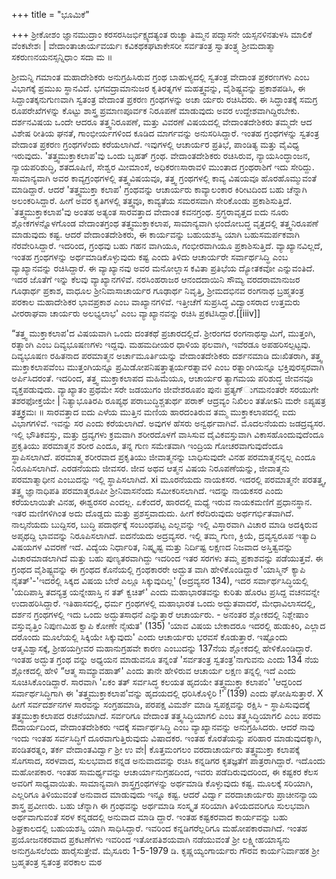 +++
title = "ಭೂಮಿಕೆ"

+++
ಶ್ರೀಕೋಶಂ ಜ್ಞಾನಮುದ್ರಾಂ ಕರಸರಸಿಜರ್ಭಿಕ್ಷ್ಯದತ್ಯಂತ ರುಚ್ಯಾ ತಿಮ್ಮನ ಪದ್ಮಾಸನೇ ಯಸ್ಸನಳಿನತುಳಸಿ ಮಾಲಿಕೆ ವೆಂಕಟೇಶಃ | ವೇದಾಂತಾಚಾರ್ಯವರ್ಯಃ ಕವಿಕಥಕಘಟಾಕೇಸರೀ ಸರ್ವತಂತ್ರ 
ಸ್ವಾತಂತ್ರ್ಯ ಶ್ರೀಮದಾತ್ಮಾ ಸಕರುಣನಯನಸ್ಸನ್ನಿಧಾ೦ ಸದಾ ಮ ॥ 

ಶ್ರೀಮನ್ನಿ ಗಮಾಂತ ಮಹಾದೇಶಿಕರು ಅನುಗ್ರಹಿಸಿರುವ ಗ್ರಂಥ ಬಾಹುಳ್ಯದಲ್ಲಿ ಸ್ವತಂತ್ರ ವೇದಾಂತ ಪ್ರಕರಣಗಳು ಎಂಬ ವಿಭಾಗಕ್ಕೆ ಪ್ರಮುಖ ಸ್ಥಾನವಿದೆ. ಭಗವದ್ರಾಮಾನುಜರ ಕೃತಿರತ್ನಗಳ ಮಹತ್ತ್ವವನ್ನು, ವೈಶಿಷ್ಟ್ಯವನ್ನು ಪ್ರಕಾಶಪಡಿಸಿ, ಈ ಸಿದ್ದಾಂತಕ್ಕನುಗುಣವಾಗಿ ಸ್ವತಂತ್ರ ವೇದಾಂತ ಪ್ರಕರಣ ಗ್ರಂಥಗಳನ್ನು ಅಚಾ ರ್ಯರು ರಚಿಸಿದರು. ಈ ಸಿದ್ಧಾಂತಕ್ಕೆ ಸಮಗ್ರ ರೂಪರೇಖೆಗಳನ್ನು ಕೊಟ್ಟು ಶಾಸ್ತ್ರ ಪ್ರಮಾಣಪೂರ್ವಕ ನಿರೂಪಣೆ ಮಾಡುವುದು ಅವರ ಉದ್ದೇಶವಾಗಿದ್ದಿರಬೇಕು. ದರ್ಶನವಿಷಯ ಒಂದೇ ಆದರೂ ತತ್ತ್ವನಿರೂಪಣೆ, ಮತ್ತು ವಿವರಣೆ ವಿಷಯದಲ್ಲಿ ವೇದಾಂತದೇಶಿಕರು ತಮ್ಮದೇ ಆದ ವಿಶೇಷ ರೀತಿಯ ಘನತೆ, ಗಾಂಭೀರ್ಯಗಳಿಂದ ಕೂಡಿದ ಮಾರ್ಗವನ್ನು ಅನುಸರಿಸಿದ್ದಾರೆ. ಇಂತಹ ಗ್ರಂಥಗಳನ್ನು ಸ್ವತಂತ್ರ ವೇದಾಂತ ಪ್ರಕರಣ ಗ್ರಂಥಗಳೆಂದು ಕರೆಯಲಾಗಿದೆ. ಇವುಗಳಲ್ಲಿ ಆಚಾರ್ಯರ ಪ್ರತಿಭೆ, ಪಾಂಡಿತ್ಯ ಮತ್ತು ವೈವಿಧ್ಯ ಇರುವುದು. 
'ತತ್ತ್ವಮುಕ್ತಾಕಲಾಪ'ವು ಒಂದು ಬೃಹತ್ ಗ್ರಂಥ. ವೇದಾಂತದೇಶಿಕರು ರಚಿಸಿರುವ, ನ್ಯಾಯಸಿಂದ್ಧಾಂಜನ, ನ್ಯಾಯಪರಿಶುದ್ಧಿ, ಶತದೂಷಿಣಿ, ಸೇಶ್ವರ ಮೀಮಾಂಸೆ, ಅಧಿಕರಣಸಾರಾವಳಿ ಮುಂತಾದ ಗ್ರಂಥರಾಶಿಗೆ ಇದು ಸೇರಿದ್ದು. ಸಾಮಾನ್ಯವಾಗಿ ಅವರ ಕಾವ್ಯಗ್ರಂಥಗಳಲ್ಲಿ ತತ್ತ್ವವಿಷಯವೂ, ತತ್ತ್ವ ಗ್ರಂಥಗಳಲ್ಲಿ ಕಾವ್ಯ ವಿಷಯವೂ ಹೊರಹೊಮ್ಮುವಂತೆ ಮಾಡಿದ್ದಾರೆ. ಆದರೆ 'ತತ್ತ್ವಮುಕ್ತಾ ಕಲಾಪ' ಗ್ರಂಥವನ್ನು ಆಚಾರ್ಯರು ಕಾವ್ಯಾಲಂಕಾರ ಕಿರೀಟದಿಂದ ಬಹು ಚೆನ್ನಾಗಿ ಅಲಂಕರಿಸಿದ್ದಾರೆ. ಹೀಗೆ ಅವರ ಕೃತಿಗಳಲ್ಲಿ ತತ್ತ್ವವೂ, ಕಾವ್ಯತೆಯ ಸಮರಸವಾಗಿ ಸೇರಿಕೊಂಡು ಪ್ರಕಾಶಿಸುತ್ತಿದೆ. `ತತ್ತ್ವಮುಕ್ತಾಕಲಾಪ'ವು 
ಅಂತಹ ಅತ್ಯಂತ 
ಸಾರವತ್ತಾದ ವೇದಾಂತ ಕವನಗ್ರಂಥ. 
ಸ್ರಗ್ಧರಾವೃತ್ತದ ಐದು ನೂರು ಶ್ಲೋಕಗಳನ್ನೊಳಗೊಂಡ ವೇದಾಂತಗ್ರಂಥ ತತ್ತ್ವಮುಕ್ತಾಕಲಾಪ, ಸಾಮಾನ್ಯವಾಗಿ ಛಂದೋಬದ್ಧ ವೃತ್ತದಲ್ಲಿ ತತ್ತ್ವನಿರೂಪಣೆ ಮಾಡುವುದು ಕಷ್ಟ. ಆದರೆ ವೇದಾಂತದೇಶಿಕರು, ಈ ಕಾರ್ಯವನ್ನು ಬಹುಯಶಸ್ವಿ ಯಾಗಿ ಬಹುಸಮರ್ಪಕವಾಗಿ ನೆರವೇರಿಸಿದ್ದಾರೆ. ಇದರಿಂದ, ಗ್ರಂಥವು ಬಹು ಗಹನ ವಾಗಿಯೂ, ಗಂಭೀರವಾಗಿಯೂ ಪ್ರಕಾಶಿಸುತ್ತಿದೆ. ವ್ಯಾಖ್ಯಾನವಿಲ್ಲದೆ, ಇಂತಹ ಗ್ರಂಥಗಳನ್ನು ಅರ್ಥಮಾಡಿಕೊಳ್ಳುವುದು ಕಷ್ಟ ಎಂದು ತಿಳಿದು ಆಚಾರ್ಯರೇ ಸರ್ವಾರ್ಥಸಿದ್ಧಿ ಎಂಬ ವ್ಯಾಖ್ಯಾನವನ್ನು ರಚಿಸಿದ್ದಾರೆ. ಈ ವ್ಯಾಖ್ಯಾನವು ಅವರ ಮನೋಲ್ಲಾಸ ಕವಿತಾ ಪ್ರತಿಭೆಯ ದ್ಯೋತಕವೋ ಎನ್ನುವಂತಿದೆ. ಇದರ ಜೊತೆಗೆ ಇನ್ನು ಕೆಲವು ವ್ಯಾಖ್ಯಾನಗಳಿವೆ. ನರಸಿಂಹರಾಜರ ಆನಂದದಾಯಿನಿ ಸೌಮ್ಯ ವರದರಾಮಾನುಜರ ಗೂಢಾರ್ಥ ಪ್ರಕಾಶ, ವಾಧೂಲ ಶ್ರೀನಿವಾಸಾಚಾರ್ಯರ ಗೂಢಾರ್ಥ ನಿವೃತ್ತಿ, ಶ್ರೀಮದಭಿನವ ರಂಗನಾಥ ಬ್ರಹ್ಮತಂತ್ರ ಪರಕಾಲ ಮಹಾದೇಶಿಕರ ಭಾವಪ್ರಕಾಶ ಎಂಬ ವಾಖ್ಯಾನಗಳಿವೆ. ಇತ್ತೀಚೆಗೆ ಸುಪ್ರಸಿದ್ಧ ವಿದ್ವಾಂಸರಾದ ಉತ್ತಮರು ವೀರರಾಘವಾ ಚಾರ್ಯರು ಅಲಭ್ಯಲಾಭ' ಎಂಬ ವ್ಯಾಖ್ಯಾನವನ್ನು ರಚಿಸಿ ಪ್ರಕಟಿಸಿದ್ದಾರೆ.[[iiiv]] 

“ತತ್ತ್ವ ಮುಕ್ತಾಕಲಾಪ'ದ ವಿಷಯವಾಗಿ ಒಂದು ದಂತಕಥೆ ಪ್ರಚಾರದಲ್ಲಿದೆ. ಶ್ರೀರಂಗದ ರಂಗನಾಥಸ್ವಾಮಿಗೆ, ಮುತ್ತಂಗಿ, ರತ್ನಾಂಗಿ ಎಂಬ ದಿವ್ಯಭೂಷಣಗಳು ಇದ್ದವು. ಮಹಮದೀಯರ ಧಾಳಿಯ ಫಲವಾಗಿ, ಇವೆರಡೂ ಅಪಹರಿಸಲ್ಪಟ್ಟವು. ದಿವ್ಯಭೂಷಣ ರಹಿತನಾದ ಪರಮಾತ್ಮನ ಅರ್ಚಾಮೂರ್ತಿಯನ್ನು ವೇದಾಂತದೇಶಿಕರು ದರ್ಶನಮಾಡಿ ದುಃಖಿತರಾಗಿ, ತತ್ತ್ವ ಮುಕ್ತಾಕಲಾಪವೆಂಬ ಮುತ್ತಂಗಿಯನ್ನೂ ಪ್ರಮಿಡೋಪನಿಷತ್ತಾತ್ಪರ್ಯರತ್ನಾವಳಿ ಎಂಬ ರತ್ನಾಂಗಿಯನ್ನೂ ಭಕ್ತಿಪುರಸ್ಸರವಾಗಿ ಅರ್ಪಿಸಿದರಂತೆ. ಇದರಿಂದ, ತತ್ತ್ವ ಮುಕ್ತಾಕಲಾಪದ ಮಹಿಮೆಯೂ, ಆಚಾರ್ಯರ ತ್ಯಾಗಮಯ ಪರಿಶುದ್ಧ ಜೀವನವೂ ವ್ಯಕ್ತಪಡುವುದು. 
ವ್ಯಾಖ್ಯಾತಂ ಪ್ರಥಮೇ ಸರೇ ಜಡಯುಗಂ ಜೀವೇಶರೂಪಂ ಪುನಃ ಪ್ರತ್ಯಗ್‌ುಗಮನಂತರೇ ಸರಯುಗೇ ತಶರಫೋಕ್ತಯೇ | ನಿತ್ಯಾಭೂತಿರಪಿ ರೂಪ್ಯಥ ಪರಾಬುದ್ಧಿಶ್ಚತುರ್ಥ ಪರಾಕ್ ಆದ್ರವ್ಯಂ ನಿಖಿಲಂ ತತೋsನಿ ಮರೇ ಽಪ್ಯಷತ್ರ ತತ್ತ್ವಕ್ರಮಃ ॥ 
ಸಾರವತ್ತಾದ ಐದು ಎಳೆಯ ಮುತ್ತಿನ ಮಣಿಯ ಹಾರದಂತಿರುವ ತಮ್ಮ ಮುಕ್ತಾಕಲಾಪದಲ್ಲಿ ಐದು ವಿಭಾಗಗಳಿವೆ. ಇವನ್ನು ಸರ ಎಂದು ಕರೆಯಲಾಗಿದೆ. ಅವುಗಳ ಹೆಸರು ಅನ್ವರ್ಥವಾಗಿವೆ. 
ಮೊದಲನೆಯದು ಜಡದ್ರವ್ಯಸರ. ಇಲ್ಲಿ ಭೌತಿಕವಸ್ತು, ಮತ್ತು ದ್ರವ್ಯಗಳು ಕ್ರಮವಾಗಿ ಶರೀರದೊಳಗೆ ವಾಸಿಸುವ ದೈವಿಕವಸ್ತುವಾಗಿ ವಿಕಾಸಹೊಂದುವುದೆಂದೂ ಪ್ರಕೃತಿಯು ಪರಮಾತ್ಮನ ಶರೀರ ಎಂದೂ, ತನ್ನ ಗುಣ ಸಮೇತವಾಗಿ ಇಂದ್ರಿಯ ಗೋಚರವಾಗುವುದೆಂದೂ ಸ್ಥಾಪಿಸಲಾಗಿದೆ. ಪರಮಾತ್ಮ ಶರೀರವಾದ ಪ್ರಕೃತಿಯು ಜೀವಾತ್ಮನನ್ನು ಬಾಧಿಸುವುದೇ ವಿನಹ ಪರಮಾತ್ಮನನ್ನಲ್ಲ ಎಂದೂ ನಿರೂಪಿಸಲಾಗಿದೆ. 
ಎರಡನೆಯದು ಜೀವಸರ. ಜೀವ ಅಥವ ಆತ್ಮನ ವಿಷಯ ನಿರೂಪಣೆಯನ್ನು, ಜೀವಾತ್ಮನು ಪರಮಾತ್ಮಾಧೀನ ಎಂಬುದನ್ನು ಇಲ್ಲಿ ಸ್ಥಾಪಿಸಲಾಗಿದೆ. 
xi 
ಮೂರನೆಯದು ನಾಯಕಸರ. ಇದರಲ್ಲಿ ಪರಮಾತ್ಮನೇ ಪರತತ್ತ್ವ, ತತ್ತ್ವ ಜ್ಞಾನಾಧಿಪತಿ ಪರಮಾತ್ಮರೂಪೀ ಶ್ರೀನಿವಾಸನೆಂದು ಸಮೀಕರಿಸಲಾಗಿದೆ. ಇದನ್ನು ನಾಯಕಸರ ಎಂದು ಕರೆಯಲಾಯಿತೇ ವಿನಹ, ಈಶ್ವರಸರ ಎಂದಲ್ಲ. ಏಕೆಂದರೆ, ಹಾರದಲ್ಲಿ ಮಧ್ಯೆ ಇರುವ ನಾಯಕಮಣಿಗೆ ಪ್ರಧಾನಸ್ಥಾನ. ಇತರ ಮಣಿಗಳಿಗಿಂತ ಅದು ದೊಡ್ಡದು ಮತ್ತು ಪ್ರಶಸ್ತವಾದುದು. ಹೀಗೆ ಕರೆದಿರುವುದು ಅರ್ಥಗರ್ಭಿತವಾಗಿದೆ. 
ನಾಲ್ಕನೆಯದು ಬುದ್ದಿಸರ, ಬುದ್ಧಿ ಪದಾರ್ಥಕ್ಕೆ ಸಂಬಂಧಪಟ್ಟ ಎಲ್ಲವನ್ನು ಇಲ್ಲಿ ವಿಸ್ತಾರವಾಗಿ ವಿಚಾರ ಮಾಡಿ ಅದಕ್ಕಿರುವ ಅಪೃಥದ್ದಿ ಭಾವವನ್ನು ನಿರೂಪಿಸಲಾಗಿದೆ. 
ಐದನೆಯದು ಅದ್ರವ್ಯಸರ. ಇಲ್ಲಿ ತಮ್ಮ ಗುಣ, ಕ್ರಿಯೆ, ದ್ರವ್ಯಸ್ವರೂಪ ಇತ್ಯಾದಿ ವಿಷಯಗಳ ವಿವರಣೆ ಇದೆ. ವಿದ್ಯೆಯ ನಿರ್ಧಾರಿತ, ನಿಷ್ಕೃಷ್ಟ ಮತ್ತು ನಿರ್ದಿಷ್ಟ ಲಕ್ಷಣದ ನಿಜವಾದ ಅಸ್ತಿತ್ವವನ್ನು ವಿಚಾರಮಾಡಲಾಗಿದೆ ಮತ್ತು ಬಹು ಪುಣ್ಯತರವಾಗಿದ್ದು ಇದರಿಂದ ಇತರ ಸರಗಳು ತಮ್ಮ ಪ್ರಕಾಶವನ್ನು ಪಡೆಯುತ್ತವೆ. 
ಈ ಗ್ರಂಥದ ವೈಶಿಷ್ಟ್ಯವನ್ನು ಈ ಗ್ರಂಥದ ಕೊನೆಯಲ್ಲಿ ಗ್ರಂಥಕಾರರೇ ಅದ್ಭುತ ವಾಗಿ ಹೇಳಿಕೊಂಡಿದ್ದಾರೆ 'ಯಾಸ್ಮಿನ್ ಕ್ಯಾಪಿ ನೈತತ್'-'ಇದರಲ್ಲಿ ಸಿಕ್ಕದ ವಿಷಯ ಬೇರೆ ಎಲ್ಲೂ ಸಿಕ್ಕುವುದಿಲ್ಲ' (ಅದ್ರವ್ಯಸರ 134), ಇದರ ಸರ್ವಾರ್ಥಸಿದ್ಧಿಯಲ್ಲಿ 'ಯದಿಪಾಸ್ತಿ ತದನ್ಯತ್ರ ಯನ್ನೇಹಾಸ್ತಿ ನ ತತ್ ಕ್ವಚಿತ್' ಎಂದು ಮಹಾಭಾರತವನ್ನು ಕುರಿತು ಹೊರಟ ಪ್ರಸಿದ್ದ ವಚನವನ್ನೇ ಉದಾಹರಿಸಿದ್ದಾರೆ. ಇತಿಹಾಸದಲ್ಲಿ, ಧರ್ಮ ಗ್ರಂಥಗಳಲ್ಲಿ ಮಹಾಭಾರತ ಒಂದು ಅದ್ಭುತವಾದರೆ, ಮೇಧಾವಿಲಾಸದಲ್ಲಿ, ದರ್ಶನ ಗ್ರಂಥಗಳಲ್ಲಿ ಇದು ಒಂದು ಅದ್ಭುತಸಾಧನೆ ಎನ್ನುತ್ತಾರೆ ಆಚಾರ್ಯರು. 
 \- 
ಅನಂತರ ಶ್ಲೋಕದಲ್ಲಿ ನಿಶ್ಲೇಷಾಂ ವಸ್ತುವೃತ್ತಿಂ ನಿಪುಣಮಿಹ ಕ್ವಾಪಿ ಕೋಣೇ ನೈಋತ' (135) 'ಯಾವ ವಿಷಯ ಬೇಕಾದರೂ ಇದರಲ್ಲಿ ಹುಡುಕಿರಿ, ಎಲ್ಲಾದ 
ದರೊಂದು ಮೂಲೆಯಲ್ಲಿ ಸಿಕ್ಕಿಯೇ ಸಿಕ್ಕುವುದು' ಎಂದು ಆಚಾರ್ಯರು ಭರವಸೆ ಕೊಡುತ್ತಾರೆ. 
ಇಷ್ಟೊಂದು ಆತ್ಮವಿಶ್ವಾಸಕ್ಕೆ, ಶ್ರೀಹಯಗ್ರೀವರ ಮಹಾನುಗ್ರಹವೇ ಕಾರಣ ಎಂಬುದನ್ನು 137ನೆಯ ಶ್ಲೋಕದಲ್ಲಿ ಹೇಳಿಕೊಂಡಿದ್ದಾರೆ. ಇಂತಹ ಅದ್ಭುತ ಗ್ರಂಥ ವನ್ನು ಅಧ್ಯಯನ ಮಾಡುವನೂ ತನ್ನಂತೆ 'ಸರ್ವತಂತ್ರ ಸ್ವತಂತ್ರ'ನಾಗುವನು ಎಂದು 134 ನೆಯ ಶ್ಲೋಕದಲ್ಲಿ ಹೇಳಿ “ಆತ್ಮ ಸಾಮ್ಯಾವಹಾತ್' ಎಂದು ತಾನೇ ಹೇಳಿರುವ ಆಚಾರ್ಯ ಲಕ್ಷಣ ತನ್ನಲ್ಲಿ ಇದೆ ಎಂದು ಸೂಚಿಸಿಕೊಂಡಿದ್ದಾರೆ. 
ಸಾರವಾಗಿ 'ಏಕಂ ತತ್ ಸರ್ವಸಿದ್ಧ ಕಲಯತ ಹೃದಯೇ ತತ್ತ್ವಮುಕ್ತಾ ಕಲಾಪಂ' 'ಆದ್ದರಿಂದ ಸರ್ವಾರ್ಥಸಿದ್ಧಿಗಾಗಿ ಈ 'ತತ್ತ್ವಮುಕ್ತಾಕಲಾಪ'ವನ್ನು ಹೃದಯದಲ್ಲಿ ಧರಿಸಿಕೊಳ್ಳಿರಿ !' (139) ಎಂದು ಘೋಷಿಸುತ್ತಾರೆ. 
X 
ಹೀಗೆ ಸರ್ವದರ್ಶನಗಳ ಸಾರವನ್ನು ಸಂಗ್ರಹಮಾಡಿ, ಪರಪಕ್ಷ ವಿಮರ್ಶೆ ಮಾಡಿ ಸ್ವಪಕ್ಷವನ್ನು ರಕ್ಷಿಸಿ - ಸ್ಥಾಪಿಸುವುದಕ್ಕೆ ತತ್ತ್ವಮುಕ್ತಾಕಲಾಪದ ರಚನೆಯಾಗಿದೆ. ಸರ್ವರಿಗೂ ವೇದಾಂತ ತತ್ತ್ವಸಿದ್ಧಿಯಾಗಲಿ ಎಂಬ 
ತತ್ತ್ವಸಿದ್ಧಿಯಾಗಲಿ ಎಂಬ ಪರಮ ಔದಾರ್ಯದಿಂದ, ವೇದಾಂತದೇಶಿಕರು ಇದಕ್ಕೆ ಸರ್ವಾರ್ಥಸಿದ್ಧಿ ಎಂಬ ವ್ಯಾಖ್ಯಾನವನ್ನು ಅನುಗ್ರಹಿಸಿದರು. ಆದರೆ ನಾವು ಇಂದು ಇಂತಹ ಸರ್ವಸಿದ್ಧಿಗೆ ದೂರವಾಗುತ್ತಿರುವುದು ವಿಷಾದಕರ. 
ಇಂತಹ ಕೊರತೆಯನ್ನು ಪರಿಹಾರ ಮಾಡುವುದಕ್ಕಾಗಿ, ಪಂಡಿತರತ್ನಂ, ತರ್ಕ ವೇದಾಂತವಿರ್ದ್ವಾ ಶ್ರೀ ಉ ವೇ| ಕೊತ್ತಮಂಗಲಂ ವರದಾಚಾರ್ಯರು ತತ್ತ್ವಮುಕ್ತಾ ಕಲಾಪಕ್ಕೆ ಸೊಗಸಾದ, ಸರಳವಾದ, ಸುಲಭವಾದ ಕನ್ನಡ ಅನುವಾದವನ್ನು ರಚಿಸಿ ಕನ್ನಡಿಗರ ಕೃತಜ್ಞತೆಗೆ ಪಾತ್ರರಾಗಿದ್ದಾರೆ. ಇದೊಂದು ಮಹೋಪಕಾರ. ಇಂತಹ ಸಾಮರ್ಥ್ಯವನ್ನು ಆಚಾರ್ಯಾನುಗ್ರಹದಿಂದ, ಇವರು ಪಡೆದಿರುವುದರಿಂದ, ಈ ಕಷ್ಟಕರ ಕೆಲಸ ಅವರಿಗೆ ಸಾಧ್ಯವಾಯಿತು. ಸಾಮಾನ್ಯವಾಗಿ ಶಾಸ್ತ್ರಗ್ರಂಥಗಳನ್ನು ಅರ್ಥಮಾಡಿ ಕೊಳ್ಳುವುದು ಕಷ್ಟ. ಮೂಲಕ್ಕೆ ಸರಿಯಾಗಿ, ಎಲ್ಲರಿಗೂ ತಿಳಿಯುವಂತೆ ಅನುವಾದ ಮಾಡುವುದು ಇನ್ನೂ ಕಷ್ಟ. ಆದರೆ ವಿರ್ದ್ವಾ ವರದಾಚಾರ್ಯರು ಪ್ರಾಚೀನನ್ಯಾಯ ಶಾಸ್ತ್ರ ಪ್ರವೀಣರು. ಬಹು ಚೆನ್ನಾಗಿ ಈ ಗ್ರಂಥವನ್ನು ಅರ್ಥಮಾಡಿ ಸಂಸ್ಕೃತ ಸರಿಯಾಗಿ ತಿಳಿಯದವರಿಗೂ ಸುಲಭವಾಗಿ ಅರ್ಥವಾಗುವಂತೆ ಸರಳ ಕನ್ನಡದಲ್ಲಿ ಅನುವಾದ ಮಾಡಿ ದ್ದಾರೆ. ಇಂತಹ ಕಷ್ಟಕರವಾದ ಕಾರ್ಯವನ್ನು ಬಹು ಶಿಘ್ರಕಾಲದಲ್ಲಿ ಬಹುಯಶಸ್ವಿ ಯಾಗಿ ಸಾಧಿಸಿದ್ದಾರೆ. ಇವರಿಂದ ಕನ್ನಡಿಗರೆಲ್ಲರಿಗೂ ಮಹೋಪಕಾರವಾಗಿದೆ. ಇಂತಹ ಪ್ರಯೋಜನಕರವಾದ ಪ್ರಕಟಣೆಗಳು ಇವರಿಂದ ಇತೋಪತಿಶಯವಾಗಿ ನಡೆಯುವಂತೆ ಶ್ರೀ ಲಕ್ಷ್ಮೀಹಯಾಸ್ಯನು ಅನುಗ್ರಹಿಸಲೆಂದು ಹಾರೈಸುತ್ತೇವೆ. 
ಮೈಸೂರು 
1-5-1979 
ಡಿ. ಕೃಷ್ಣಯ್ಯಂಗಾರ್ಯರು 
ಗೌರವ ಕಾರ್ಯನಿರ್ವಾಹಕ ಶ್ರೀ ಬ್ರಹ್ಮತಂತ್ರ ಸ್ವತಂತ್ರ ಪರಕಾಲ ಮಠ
